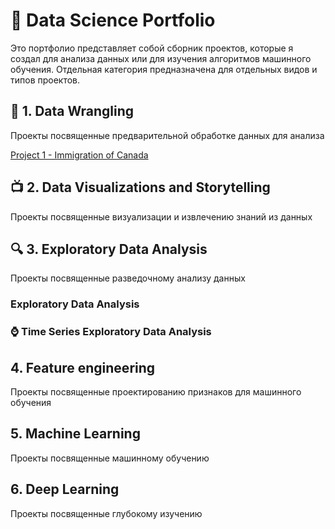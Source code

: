 # &#128188; Data Science Portfolio


Это портфолио представляет собой сборник проектов, которые я создал для анализа данных или для изучения алгоритмов машинного обучения. Отдельная категория предназначена для отдельных видов и типов  проектов.

## &#129529; 1. Data Wrangling

Проекты посвященные предварительной обработке данных для анализа 

[Project 1 - Immigration of Canada](https://github.com/rttrif/Trifonov.portfolio.github.io/tree/master/1.%20Data%20Wrangling/Project%201%20-%20Immigration%20of%20Canada)

## &#128250; 2. Data Visualizations and Storytelling
Проекты посвященные визуализации и извлечению знаний из данных

## &#128269; 3. Exploratory Data Analysis
Проекты посвященные разведочному анализу данных 

### Exploratory Data Analysis

### &#8986; Time Series Exploratory Data Analysis 

## 4. Feature engineering
Проекты посвященные проектированию признаков для машинного обучения 

## 5. Machine Learning
Проекты посвященные машинному обучению 

## 6. Deep Learning
Проекты посвященные глубокому изучению
